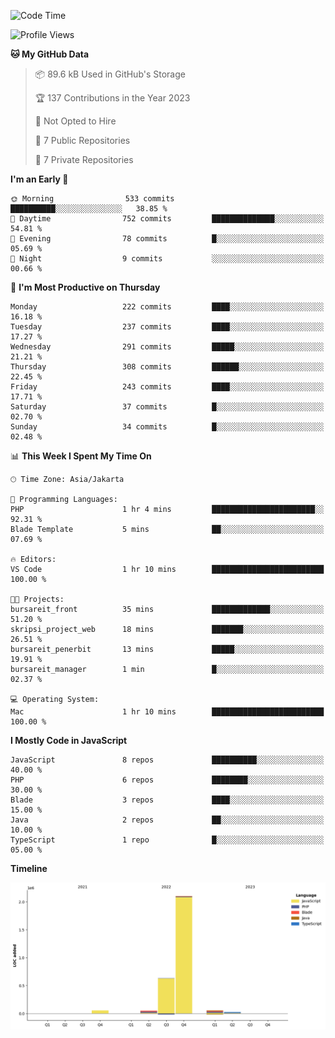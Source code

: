 <!--START_SECTION:waka-->
![Code Time](http://img.shields.io/badge/Code%20Time-97%20hrs%2059%20mins-blue)

![Profile Views](http://img.shields.io/badge/Profile%20Views-0-blue)

**🐱 My GitHub Data** 

> 📦 89.6 kB Used in GitHub's Storage 
 > 
> 🏆 137 Contributions in the Year 2023
 > 
> 🚫 Not Opted to Hire
 > 
> 📜 7 Public Repositories 
 > 
> 🔑 7 Private Repositories 
 > 
**I'm an Early 🐤** 

```text
🌞 Morning                533 commits         ██████████░░░░░░░░░░░░░░░   38.85 % 
🌆 Daytime                752 commits         ██████████████░░░░░░░░░░░   54.81 % 
🌃 Evening                78 commits          █░░░░░░░░░░░░░░░░░░░░░░░░   05.69 % 
🌙 Night                  9 commits           ░░░░░░░░░░░░░░░░░░░░░░░░░   00.66 % 
```
📅 **I'm Most Productive on Thursday** 

```text
Monday                   222 commits         ████░░░░░░░░░░░░░░░░░░░░░   16.18 % 
Tuesday                  237 commits         ████░░░░░░░░░░░░░░░░░░░░░   17.27 % 
Wednesday                291 commits         █████░░░░░░░░░░░░░░░░░░░░   21.21 % 
Thursday                 308 commits         ██████░░░░░░░░░░░░░░░░░░░   22.45 % 
Friday                   243 commits         ████░░░░░░░░░░░░░░░░░░░░░   17.71 % 
Saturday                 37 commits          █░░░░░░░░░░░░░░░░░░░░░░░░   02.70 % 
Sunday                   34 commits          █░░░░░░░░░░░░░░░░░░░░░░░░   02.48 % 
```


📊 **This Week I Spent My Time On** 

```text
🕑︎ Time Zone: Asia/Jakarta

💬 Programming Languages: 
PHP                      1 hr 4 mins         ███████████████████████░░   92.31 % 
Blade Template           5 mins              ██░░░░░░░░░░░░░░░░░░░░░░░   07.69 % 

🔥 Editors: 
VS Code                  1 hr 10 mins        █████████████████████████   100.00 % 

🐱‍💻 Projects: 
bursareit_front          35 mins             █████████████░░░░░░░░░░░░   51.20 % 
skripsi_project_web      18 mins             ███████░░░░░░░░░░░░░░░░░░   26.51 % 
bursareit_penerbit       13 mins             █████░░░░░░░░░░░░░░░░░░░░   19.91 % 
bursareit_manager        1 min               █░░░░░░░░░░░░░░░░░░░░░░░░   02.37 % 

💻 Operating System: 
Mac                      1 hr 10 mins        █████████████████████████   100.00 % 
```

**I Mostly Code in JavaScript** 

```text
JavaScript               8 repos             ██████████░░░░░░░░░░░░░░░   40.00 % 
PHP                      6 repos             ████████░░░░░░░░░░░░░░░░░   30.00 % 
Blade                    3 repos             ████░░░░░░░░░░░░░░░░░░░░░   15.00 % 
Java                     2 repos             ██░░░░░░░░░░░░░░░░░░░░░░░   10.00 % 
TypeScript               1 repo              █░░░░░░░░░░░░░░░░░░░░░░░░   05.00 % 
```



**Timeline**

![Lines of Code chart](https://raw.githubusercontent.com/brstreet2/brstreet2/main/assets/bar_graph.png)


<!--END_SECTION:waka-->
